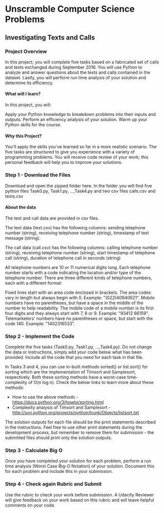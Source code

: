 # Unscramble Computer Science Problems

## Investigating Texts and Calls

### Project Overview

In this project, you will complete five tasks based on a fabricated set of calls and texts exchanged during September 2016. You will use Python to analyze and answer questions about the texts and calls contained in the dataset. Lastly, you will perform run time analysis of your solution and determine its efficiency.

#### What will I learn?

In this project, you will:

Apply your Python knowledge to breakdown problems into their inputs and outputs.
Perform an efficiency analysis of your solution.
Warm up your Python skills for the course.

#### Why this Project?

You'll apply the skills you've learned so far in a more realistic scenario. The five tasks are structured to give you experience with a variety of programming problems. You will receive code review of your work; this personal feedback will help you to improve your solutions.

### Step 1 - Download the Files

Download and open the zipped folder here. In the folder you will find five python files Task0.py, Task1.py, ...,Task4.py and two csv files calls.csv and texts.csv

#### About the data

The text and call data are provided in csv files.

The text data (text.csv) has the following columns: sending telephone number (string), receiving telephone number (string), timestamp of text message (string).

The call data (call.csv) has the following columns: calling telephone number (string), receiving telephone number (string), start timestamp of telephone call (string), duration of telephone call in seconds (string)

All telephone numbers are 10 or 11 numerical digits long. Each telephone number starts with a code indicating the location and/or type of the telephone number. There are three different kinds of telephone numbers, each with a different format:

Fixed lines start with an area code enclosed in brackets. The area codes vary in length but always begin with 0. Example: "(022)40840621".
Mobile numbers have no parentheses, but have a space in the middle of the number to help readability. The mobile code of a mobile number is its first four digits and they always start with 7, 8 or 9. Example: "93412 66159".
Telemarketers' numbers have no parentheses or space, but start with the code 140. Example: "1402316533".

### Step 2 - Implement the Code

Complete the five tasks (Task0.py, Task1.py, ...,Task4.py). Do not change the data or instructions, simply add your code below what has been provided. Include all the code that you need for each task in that file.

In Tasks 3 and 4, you can use in-built methods sorted() or list.sort() for sorting which are the implementation of Timsort and Samplesort, respectively. Both these sorting methods have a worst-case time-complexity of O(n log n). Check the below links to learn more about these methods:

- How to use the above methods - https://docs.python.org/3/howto/sorting.html
- Complexity analysis of Timsort and Samplesort - http://svn.python.org/projects/python/trunk/Objects/listsort.txt

The solution outputs for each file should be the print statements described in the instructions. Feel free to use other print statements during the development process, but remember to remove them for submission - the submitted files should print only the solution outputs.

### Step 3 - Calculate Big O

Once you have completed your solution for each problem, perform a run time analysis (Worst Case Big-O Notation) of your solution. Document this for each problem and include this in your submission.

### Step 4 - Check again Rubric and Submit

Use the rubric to check your work before submission. A Udacity Reviewer will give feedback on your work based on this rubric and will leave helpful comments on your code.
